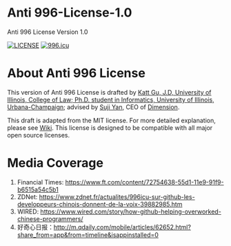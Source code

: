 # Anti 996-License-1.0 
Anti 996 License Version 1.0

[![LICENSE](https://img.shields.io/badge/license-NPL%20(The%20996%20Prohibited%20License)-blue.svg)](https://github.com/996icu/996.ICU/blob/master/LICENSE)
<a href="https://996.icu"><img src="https://img.shields.io/badge/link-996.icu-red.svg" alt="996.icu"></a>

# About Anti 996 License 

This version of Anti 996 License is drafted by [Katt Gu, J.D, University of Illinois, College of Law; Ph.D. student in Informatics, University of Illinois, Urbana-Champaign](https://scholar.google.com.sg/citations?user=PTcpQwcAAAAJ&hl=en&oi=ao); advised by [Suji Yan](https://www.linkedin.com/in/tedkoyan/), CEO of [Dimension](https://www.dimension.im).

This draft is adapted from the MIT license. For more detailed explanation, please see [Wiki](https://github.com/kattgu7/996-License-Draft/wiki). This license is designed to be compatible with all major open source licenses. 

# Media Coverage
1. Financial Times: https://www.ft.com/content/72754638-55d1-11e9-91f9-b6515a54c5b1
2. ZDNet: https://www.zdnet.fr/actualites/996icu-sur-github-les-developpeurs-chinois-donnent-de-la-voix-39882985.htm
3. WIRED: https://www.wired.com/story/how-github-helping-overworked-chinese-programmers/
3. 好奇心日报：http://m.qdaily.com/mobile/articles/62652.html?share_from=app&from=timeline&isappinstalled=0



